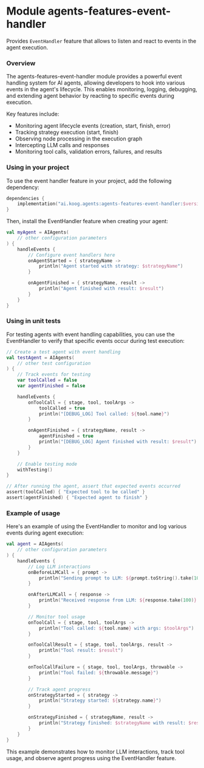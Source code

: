 # Module agents-features-event-handler

Provides `EventHandler` feature that allows to listen and react to events in the agent execution.

### Overview

The agents-features-event-handler module provides a powerful event handling system for AI agents, allowing developers to hook into various events in the agent's lifecycle. This enables monitoring, logging, debugging, and extending agent behavior by reacting to specific events during execution.

Key features include:
- Monitoring agent lifecycle events (creation, start, finish, error)
- Tracking strategy execution (start, finish)
- Observing node processing in the execution graph
- Intercepting LLM calls and responses
- Monitoring tool calls, validation errors, failures, and results

### Using in your project

To use the event handler feature in your project, add the following dependency:

```kotlin
dependencies {
    implementation("ai.koog.agents:agents-features-event-handler:$version")
}
```

Then, install the EventHandler feature when creating your agent:

```kotlin
val myAgent = AIAgents(
    // other configuration parameters
) {
    handleEvents {
        // Configure event handlers here
        onAgentStarted = { strategyName ->
            println("Agent started with strategy: $strategyName")
        }

        onAgentFinished = { strategyName, result ->
            println("Agent finished with result: $result")
        }
    }
}
```

### Using in unit tests

For testing agents with event handling capabilities, you can use the EventHandler to verify that specific events occur during test execution:

```kotlin
// Create a test agent with event handling
val testAgent = AIAgents(
    // other test configuration
) {
    // Track events for testing
    var toolCalled = false
    var agentFinished = false

    handleEvents {
        onToolCall = { stage, tool, toolArgs ->
            toolCalled = true
            println("[DEBUG_LOG] Tool called: ${tool.name}")
        }

        onAgentFinished = { strategyName, result ->
            agentFinished = true
            println("[DEBUG_LOG] Agent finished with result: $result")
        }
    }

    // Enable testing mode
    withTesting()
}

// After running the agent, assert that expected events occurred
assert(toolCalled) { "Expected tool to be called" }
assert(agentFinished) { "Expected agent to finish" }
```

### Example of usage

Here's an example of using the EventHandler to monitor and log various events during agent execution:

```kotlin
val agent = AIAgents(
    // other configuration parameters
) {
    handleEvents {
        // Log LLM interactions
        onBeforeLLMCall = { prompt ->
            println("Sending prompt to LLM: ${prompt.toString().take(100)}...")
        }

        onAfterLLMCall = { response ->
            println("Received response from LLM: ${response.take(100)}...")
        }

        // Monitor tool usage
        onToolCall = { stage, tool, toolArgs ->
            println("Tool called: ${tool.name} with args: $toolArgs")
        }

        onToolCallResult = { stage, tool, toolArgs, result ->
            println("Tool result: $result")
        }

        onToolCallFailure = { stage, tool, toolArgs, throwable ->
            println("Tool failed: ${throwable.message}")
        }

        // Track agent progress
        onStrategyStarted = { strategy ->
            println("Strategy started: ${strategy.name}")
        }

        onStrategyFinished = { strategyName, result ->
            println("Strategy finished: $strategyName with result: $result")
        }
    }
}
```

This example demonstrates how to monitor LLM interactions, track tool usage, and observe agent progress using the EventHandler feature.
